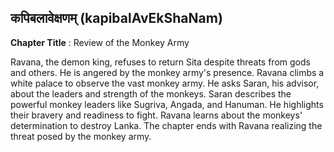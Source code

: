 ## कपिबलावेक्षणम् (kapibalAvEkShaNam)
**Chapter Title** : Review of the Monkey Army

Ravana, the demon king, refuses to return Sita despite threats from gods and others. He is angered by the monkey army's presence. Ravana climbs a white palace to observe the vast monkey army. He asks Saran, his advisor, about the leaders and strength of the monkeys. Saran describes the powerful monkey leaders like Sugriva, Angada, and Hanuman. He highlights their bravery and readiness to fight. Ravana learns about the monkeys' determination to destroy Lanka. The chapter ends with Ravana realizing the threat posed by the monkey army.